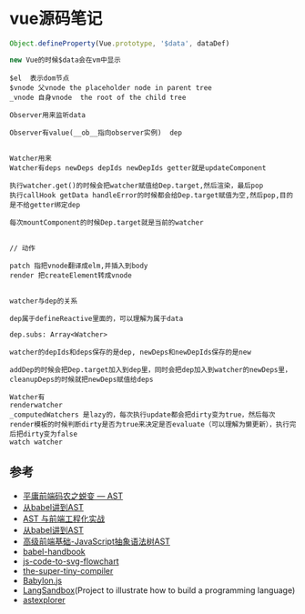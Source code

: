 # vue源码笔记

```js
Object.defineProperty(Vue.prototype, '$data', dataDef)

new Vue的时候$data会在vm中显示

```

```
$el  表示dom节点
$vnode 父vnode the placeholder node in parent tree
_vnode 自身vnode  the root of the child tree

Observer用来监听data

Observer有value(__ob__指向observer实例)  dep


Watcher用来
Watcher有deps newDeps depIds newDepIds getter就是updateComponent

执行watcher.get()的时候会把watcher赋值给Dep.target,然后渲染，最后pop
执行callHook getData handleError的时候都会给Dep.target赋值为空,然后pop,目的是不给getter绑定dep

每次mountComponent的时候Dep.target就是当前的watcher


```

```
// 动作

patch 指把vnode翻译成elm,并插入到body
render 把createElement转成vnode


```

```
watcher与dep的关系

dep属于defineReactive里面的，可以理解为属于data

dep.subs: Array<Watcher>

watcher的depIds和deps保存的是dep, newDeps和newDepIds保存的是new

addDep的时候会把Dep.target加入到dep里，同时会把dep加入到watcher的newDeps里，cleanupDeps的时候就把newDeps赋值给deps

```

```
Watcher有
renderwatcher
_computedWatchers 是lazy的，每次执行update都会把dirty变为true，然后每次render模板的时候判断dirty是否为true来决定是否evaluate（可以理解为懒更新），执行完后把dirty变为false
watch watcher
```

## 参考
* [平庸前端码农之蜕变 — AST](https://juejin.im/post/5bfc21d2e51d4544313df666)
* [从babel讲到AST](https://juejin.im/post/5ab35c3cf265da23771951a2)
* [AST 与前端工程化实战](https://juejin.im/post/5d50d1d9f265da03aa25607b)
* [从babel讲到AST](https://juejin.im/post/5ab35c3cf265da23771951a2)
* [高级前端基础-JavaScript抽象语法树AST](https://juejin.im/post/5c8d3c48f265da2d8763bdaf)
* [babel-handbook](https://github.com/jamiebuilds/babel-handbook)
* [js-code-to-svg-flowchart](https://github.com/Bogdan-Lyashenko/js-code-to-svg-flowchart)
* [the-super-tiny-compiler](https://github.com/jamiebuilds/the-super-tiny-compiler)
* [Babylon.js](https://github.com/BabylonJS/Babylon.js)
* [LangSandbox](https://github.com/ftomassetti/LangSandbox)(Project to illustrate how to build a programming language)
* [astexplorer](https://astexplorer.net/)